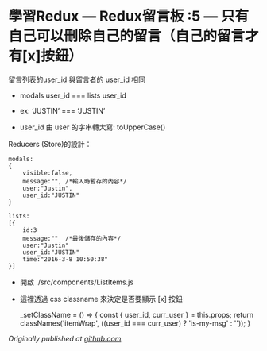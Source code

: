 
# 學習Redux — Redux留言板 :5 — 只有自己可以刪除自己的留言（自己的留言才有[x]按鈕）

留言列表的user_id 與留言者的 user_id 相同

* modals user_id === lists user_id

* ex: ‘JUSTIN’ === ‘JUSTIN’

* user_id 由 user 的字串轉大寫: toUpperCase()

Reducers (Store)的設計：

    modals:
    {
        visible:false,
        message:"", /*輸入時暫存的內容*/
        user:"Justin",
        user_id:"JUSTIN"
    }
    
    lists:
    [{
        id:3
        message:""  /*最後儲存的內容*/
        user:"Justin"
        user_id:"JUSTIN"
        time:"2016-3-8 10:50:38"
    }]

* 開啟 ./src/components/ListItems.js

* 這裡透過 css classname 來決定是否要顯示 [x] 按鈕

    _setClassName = () => {
        const { user_id, curr_user } = this.props;
        return classNames('itemWrap', ((user_id === curr_user) ? 'is-my-msg' : ''));
    }

*Originally published at [github.com](https://github.com/justin3737/redux-message-board/issues/5).*
